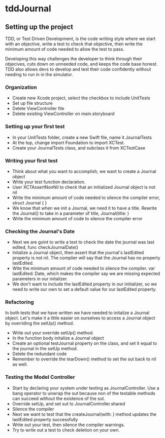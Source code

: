 # tddJournal

## Setting up the project
TDD, or Test Driven Development, is the code writing style where we start with an objective, write a test to check that objective, then write the minimum amount of code needed to allow the test to pass. 

Developing this way challenges the developer to think through their objecives, cuts down on unneeded code, and keeps the code base honest. TDD also allows devs to develop and test their code confidently without needing to run in in the simulator.  

### Organization
- Create new Xcode project, select the checkbox to include UnitTests
- Set up file structure
- Delete ViewController file
- Delete existing ViewController on main.storyboard

### Setting up your first test
- In your UnitTests folder, create a new Swift file, name it JournalTests
- At the top, change import Foundation to import XCTest.
- Create your JournalTests class, and subclass it from XCTestCase

### Writing your first test
- Think about what you want to accomplish, we want to create a Journal object
- Write your test function declaration.
- User XCTAssertNonNil to check that an initialized Journal object is not nil
- Write the minimum amount of code needed to silence the compiler error, struct Journal { }
- We know that when we init a Journal, we need it to have a title. Rewrite the Journal() to take in a parameter of title, Journal(title: )
- Write the minimum amount of code to silence the compiler error

### Checking the Journal's Date
- Next we are goint to write a test to check the date the journal was last edited, func checkJournalDate()
- Initalize a Journal object, then assert that the journal's lastEdited property is not nil. The complier will say that the Journal has no property lastEdited.
- Wite the minimum amount of code needed to silence the compiler. var lastEdited: Date, which makes the compiler say we are missing expected parameters in our initalizer.
- We don't want to include the lastEdited property in our initializer, so we need to write our own to set a default value for our lastEdited property.

### Refactoring
In both tests that we have written we have needed to initalize a Journal object. Let's make it a little easier on ourselves to access a Journal object by overriding the setUp() method.

- Write out your override setUp() method. 
- In the function body initalize a Journal object
- Create an optional testJournal property on the class, and set it equal to the journal in the setUp method.
- Delete the redundant code
- Remember to override the tearDown() method to set the sut back to nil as well.

### Testing the Model Controller
- Start by declaring your system under testing as JournalController. Use a bang operator to unwrap the sut because non of the testable methods can succeed without the existence of the sut. 
- Override setUp, and set sut to JournalController.shared
- Silence the compiler
- Next we want to test that the createJournal(with: ) method updates the lastEdited property successfully
- Write out your test, then silence the compiler warnings.
- Try to write out a test to check deletion on your own. 
